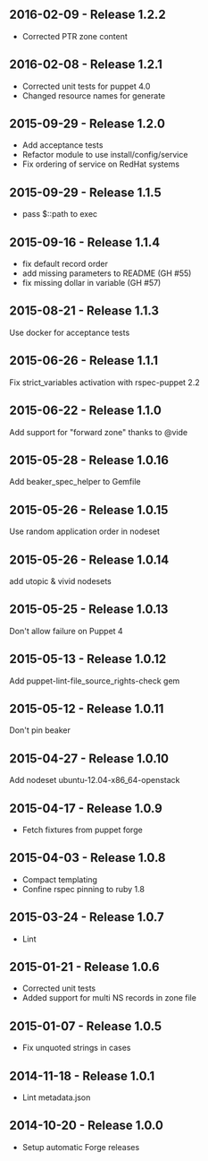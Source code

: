 ## 2016-02-09 - Release 1.2.2

- Corrected PTR zone content

## 2016-02-08 - Release 1.2.1

- Corrected unit tests for puppet 4.0
- Changed resource names for generate

## 2015-09-29 - Release 1.2.0

- Add acceptance tests
- Refactor module to use install/config/service
- Fix ordering of service on RedHat systems

## 2015-09-29 - Release 1.1.5

- pass $::path to exec

## 2015-09-16 - Release 1.1.4

- fix default record order
- add missing parameters to README (GH #55)
- fix missing dollar in variable (GH #57)

## 2015-08-21 - Release 1.1.3

Use docker for acceptance tests

## 2015-06-26 - Release 1.1.1

Fix strict_variables activation with rspec-puppet 2.2

## 2015-06-22 - Release 1.1.0

Add support for "forward zone" thanks to @vide

## 2015-05-28 - Release 1.0.16

Add beaker_spec_helper to Gemfile

## 2015-05-26 - Release 1.0.15

Use random application order in nodeset

## 2015-05-26 - Release 1.0.14

add utopic & vivid nodesets

## 2015-05-25 - Release 1.0.13

Don't allow failure on Puppet 4

## 2015-05-13 - Release 1.0.12

Add puppet-lint-file_source_rights-check gem

## 2015-05-12 - Release 1.0.11

Don't pin beaker

## 2015-04-27 - Release 1.0.10

Add nodeset ubuntu-12.04-x86_64-openstack

## 2015-04-17 - Release 1.0.9

- Fetch fixtures from puppet forge

## 2015-04-03 - Release 1.0.8

- Compact templating
- Confine rspec pinning to ruby 1.8

## 2015-03-24 - Release 1.0.7

- Lint

## 2015-01-21 - Release 1.0.6

- Corrected unit tests
- Added support for multi NS records in zone file

## 2015-01-07 - Release 1.0.5

- Fix unquoted strings in cases

## 2014-11-18 - Release 1.0.1

- Lint metadata.json

## 2014-10-20 - Release 1.0.0

- Setup automatic Forge releases
